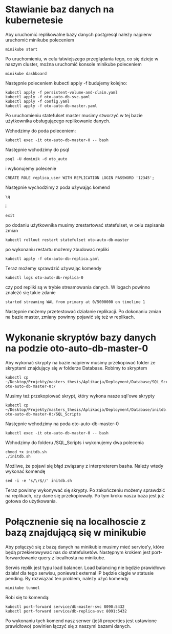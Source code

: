 # Stawianie baz danych na kubernetesie

Aby uruchomić replikowalne bazy danych postgresql należy najpierw uruchomić minikube poleceniem

~~~~
minikube start
~~~~

Po uruchomieniu, w celu łatwiejszego przeglądania tego, co się dzieje w naszym cluster, można uruchomić konsole minikube poleceniem

~~~~
minikube dashboard
~~~~

Następnie poleceniem kubectl apply -f budujemy kolejno:

~~~~
kubectl apply -f persistent-volume-and-claim.yaml
kubectl apply -f oto-auto-db-svc.yaml
kubectl apply -f config.yaml
kubectl apply -f oto-auto-db-master.yaml
~~~~

Po uruchomieniu statefulset master musimy stworzyć w tej bazie użytkownika obsługującego replikowanie danych.

Wchodzimy do poda poleceniem:

~~~~
kubectl exec -it oto-auto-db-master-0 -- bash
~~~~

Następnie wchodzimy do psql

~~~~
psql -U dominik -d oto_auto
~~~~

i wykonujemy polecenie

~~~~
CREATE ROLE replica_user WITH REPLICATION LOGIN PASSWORD '12345';
~~~~

Następnie wychodzimy z poda używając komend

~~~~
\q
~~~~

i 

~~~~
exit
~~~~

po dodaniu użytkownika musimy zrestartować statefulset, w celu zapisania zmian

~~~~
kubectl rollout restart statefulset oto-auto-db-master
~~~~

po wykonaniu restartu możemy zbudować repliki

~~~~
kubectl apply -f oto-auto-db-replica.yaml
~~~~

Teraz możemy sprawdzić używając komendy 

~~~~
kubectl logs oto-auto-db-replica-0
~~~~

czy pod repliki są w trybie streamowania danych. W logach powinno znaleźć się takie zdanie

```started streaming WAL from primary at 0/5000000 on timeline 1```

Następnie możemy przetestować działanie replikacji. Po dokonaniu zmian na bazie master, zmiany powinny pojawić się też w replikach.


# Wykonanie skryptów bazy danych na podzie oto-auto-db-master-0

Aby wykonać skrypty na bazie najpierw musimy przekopiwać folder ze skryptami znajdujący się w folderze Database. Robimy to skryptem

~~~~
kubectl cp ~/Desktop/Projekty/masters_thesis/Aplikacja/Deployment/Database/SQL_Scripts/  oto-auto-db-master-0:/
~~~~

Musimy też przekopiować skrypt, który wykona nasze sql'owe skrypty

~~~~
kubectl cp ~/Desktop/Projekty/masters_thesis/Aplikacja/Deployment/Database/initdb.sh  oto-auto-db-master-0:/SQL_Scripts
~~~~

Następnie wchodzimy na poda oto-auto-db-master-0

~~~~
kubectl exec -it oto-auto-db-master-0 -- bash
~~~~

Wchodzimy do folderu /SQL_Scripts i wykonujemy dwa polecenia

~~~~
chmod +x initdb.sh
./initdb.sh
~~~~

Możliwe, że pojawi się błąd związany z interpreterem basha. Należy wtedy wykonać komendę

~~~~
sed -i -e 's/\r$//' initdb.sh
~~~~


Teraz powinny wykonywać się skrypty. Po zakończeniu możemy sprawdzić na replikach, czy dane się przekopiowały. Po tym kroku nasza baza jest już gotowa do użytkowania.



# Połącznenie się na localhoscie z bazą znajdującą się w minikubie

Aby połączyć się z bazą danych na minikubie musimy mieć service'y, które będą przekierowywać nas do statefulsetów. Następnym krokiem jest port-forwardowanie query z localhosta na minikube.

Serwis replik jest typu load balancer. Load balancing nie będzie prawidłowo działał dla tego serwisu, ponieważ external IP będzie ciągle w statusie pending. By rozwiązać ten problem, należy użyć komendy

~~~~
minikube tunnel
~~~~

Robi się to komendą:

~~~~
kubectl port-forward service/db-master-svc 8090:5432
kubectl port-forward service/db-replica-svc 8091:5432
~~~~

Po wykonaniu tych komend nasz serwer (jeśli properties jest ustawione prawidłowo) powinien łączyć się z naszymi bazami danych.
